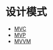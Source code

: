 # 设计模式

- [MVC](/design-pattern/mvc.md)
- [MVP](/design-pattern/mvp.md)
- [MVVM](/design-pattern/mvvm.md)
